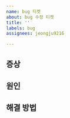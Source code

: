 ```yaml
---
name: bug 티켓
about: bug 수정 티켓
title: ''
labels: bug
assignees: jeongju9216

---
```


## 증상

## 원인

## 해결 방법
